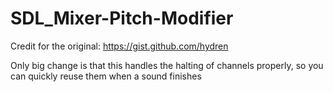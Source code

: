 # SDL_Mixer-Pitch-Modifier

Credit for the original: https://gist.github.com/hydren

Only big change is that this handles the halting of channels properly, so you can quickly reuse them when a sound finishes
